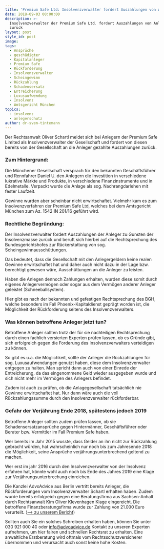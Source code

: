 ```yaml
---
title: 'Premium Safe Ltd: Insolvenzverwalter fordert Auszahlungen von Anlegern zurück'
date: 2018-09-03 00:00:00
description: >-
  Insolvenzverwalter der Premium Safe Ltd. fordert Auszahlungen von Anlegern
  zurück
layout: post
style_id: post
image:
tags:
  - Ansprüche
  - geschädigter
  - Kapitalanleger
  - Premium Safe
  - Rückforderung
  - Insolvenzverwalter
  - Scheingewinn
  - Rückzahlung
  - Schadensersatz
  - Entreicherung
  - Luxusaufwendung
  - Insolvenz
  - Amtsgericht München
topics:
  - insolvenz
  - anlegerschutz
author: dr-sven-tintemann
---
```


Der Rechtsanwalt Oliver Schartl meldet sich bei Anlegern der Premium Safe Limited als Insolvenzverwalter der Gesellschaft und fordert von diesen bereits von der Gesellschaft an die Anleger gezahlte Auszahlungen zur&uuml;ck.

### Zum Hintergrund:

Die M&uuml;nchener Gesellschaft versprach f&uuml;r den bekannten Gesch&auml;ftsf&uuml;hrer und Rennfahrer Daniel U. den Anlegern die Investition in verschiedene lukrative M&auml;rkte und Produkte, in verschiedene Finanzinstrumente und in Edelmetalle. Verpackt wurde die Anlage als sog. Nachrangdarlehen mit fester Laufzeit.

Gewinne wurden aber scheinbar nicht erwirtschaftet. Vielmehr kam es zum Insolvenzverfahren der Premium Safe Ltd, welches bei dem Amtsgericht M&uuml;nchen zum Az. 1542 IN 201/16 gef&uuml;hrt wird.

### Rechtliche Begr&uuml;ndung:

Der Insolvenzverwalter fordert Auszahlungen der Anleger zu Gunsten der Insolvenzmasse zur&uuml;ck und beruft sich hierbei auf die Rechtsprechung des Bundesgerichtshofes zur R&uuml;ckerstattung von sog. Scheingewinnaussch&uuml;ttungen.

Das bedeutet, dass die Gesellschaft mit den Anlegergeldern keine realen Gewinne erwirtschaftet hat und daher auch nicht dazu in der Lage bzw. berechtigt gewesen w&auml;re, Aussch&uuml;ttungen an die Anleger zu leisten.

Haben die Anlegen dennoch Zahlungen erhalten, wurden diese somit durch eigenes Anlegerverm&ouml;gen oder sogar aus dem Verm&ouml;gen anderer Anleger geleistet (Schneeballsystem).

Hier gibt es nach der bekannten und gefestigen Rechtsprechung des BGH, welche besonders im Fall Phoenix-Kapitaldienst gepr&auml;gt worden ist, die M&ouml;glichkeit der R&uuml;ckforderung seitens des Insolvenzverwalters.

### Was k&ouml;nnen betroffene Anleger jetzt tun?

Betroffene Anleger sollten trotz der f&uuml;r sie nachteiligen Rechtsprechung durch einen fachlich versierten Experten pr&uuml;fen lassen, ob es Gr&uuml;nde gibt, sich erfolgreich gegen die Forderung des Insolvenzverwalters verteidigen zu k&ouml;nnen.

So gibt es u.a. die M&ouml;glichkeit, sollte der Anleger die R&uuml;ckzahlungen f&uuml;r sog. Luxusaufwendungen genutzt haben, diese dem Insolvenzverwalter entgegen zu halten. Man spricht dann auch von einer Einrede der Entreicherung, da das eingenommene Geld wieder ausgegeben wurde und sich nicht mehr im Verm&ouml;gen des Anlegers befindet.

Zudem ist auch zu pr&uuml;fen, ob die Anlagegesellschaft tats&auml;chlich nie Gewinne erwirtschaftet hat. Nur dann w&auml;re auch die voll R&uuml;ckzahlungssumme durch den Insolvenzverwalter r&uuml;ckforderbar.

### Gefahr der Verj&auml;hrung Ende 2018, sp&auml;testens jedoch 2019

Betroffene Anleger sollten zudem pr&uuml;fen lassen, ob sie Schadensersatzanspr&uuml;che gegen Hinterm&auml;nner, Gesch&auml;ftsf&uuml;hrer oder Berater bzw. Vermittler im Fall Premium Safe haben.

Wer bereits im Jahr 2015 wusste, dass Gelder an ihn nicht zur R&uuml;ckzahlung gebracht w&uuml;rden, hat wahrscheinlich nur noch bis zum Jahresende 2018 die M&ouml;glichkeit, seine Anspr&uuml;che verj&auml;hrungsunterbrechend geltend zu machen.

Wer erst im jahr 2016 durch den Insolvenzverwalter von der Insolvenz erfahren hat, k&ouml;nnte wohl auch noch bis Ende des Jahres 2019 eine Klage zur Verj&auml;hrungsunterbrechung einreichen.

Die Kanzlei AdvoAdvice aus Berlin vertritt bereits Anleger, die R&uuml;ckforderungen vom Insolvenzverwalter Schartl erhalten haben. Zudem wurde bereits erfolgreich gegen eine Beratungsfirma aus Sachsen-Anhalt durch Rechtsanwalt Kim Oliver Klevenhagen Klage eingereicht. Die betroffene Finanzberatungsfirma wurde zur Zahlung von 21.000 Euro verurteilt. ([–&gt; zu unserem Bericht](/blog/landgericht-magdeburg-verurteilt-premium-safe-vermittler-zum-schadensersatz/))

Sollten auch Sie ein solches Schreiben erhalten haben, k&ouml;nnen Sie unter 030 921 000 40 oder info@advoadvice.de Kontakt zu unseren Experten aufnehmen, um hier fairen und schnellen Rechtsrat zu erhalten. Eine anwaltliche Erstberatung wird oftmals vom Rechtsschutzversicherer &uuml;bernommen und verursacht auch sonst keine hohe Kosten.